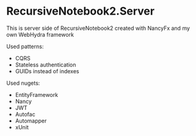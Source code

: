 # RecursiveNotebook2.Server

This is server side of RecursiveNotebook2 created with NancyFx and my own WebHydra framework

Used patterns:

- CQRS
- Stateless authentication
- GUIDs instead of indexes

Used nugets:

- EntityFramework
- Nancy
- JWT
- Autofac
- Automapper
- xUnit
